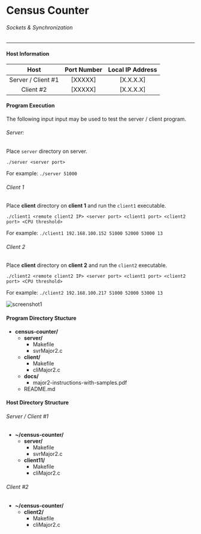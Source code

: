 # Census Counter
###### Sockets &amp; Synchronization
--------

#### Host Information

|     Host    |   Port Number   |   Local IP Address   |
|:----------------------:|:---------------:|:--------------------:|
|   Server / Client #1   |      [XXXXX]      |    [X.X.X.X]   |
|        Client #2       |      [XXXXX]      |    [X.X.X.X]   |

#### Program Execution

The following input input may be used to test the server / client program.

###### Server:

Place `server` directory on server.

    ./server <server port>
    
For example: `./server 51000`

###### Client 1

Place **client** directory on **client 1** and run the `client1` executable.

    ./client1 <remote client2 IP> <server port> <client1 port> <client2 port> <CPU threshold>
    
For example: `./client1 192.168.100.152 51000 52000 53000 13`

###### Client 2

Place **client** directory on **client 2** and run the `client2` executable.
    
    ./client2 <remote client2 IP> <server port> <client1 port> <client2 port> <CPU threshold>

For example: `./client2 192.168.100.217 51000 52000 53000 13`

![screenshot1](http://i.imgur.com/XdgDRR9.png)

#### Program Directory Stucture

- **census-counter/**
    - **server/**
        - Makefile
        - svrMajor2.c
    - **client/**
        - Makefile
        - cliMajor2.c
    - **docs/**
        - major2-instructions-with-samples.pdf
    - README.md

#### Host Directory Structure

###### Server / Client #1

- **~/census-counter/**
  - **server/**
    - Makefile
    - svrMajor2.c
  - **client11/**
    - Makefile
    - cliMajor2.c

###### Client #2
- **~/census-counter/**
  - **client2/**
    - Makefile
    - cliMajor2.c
